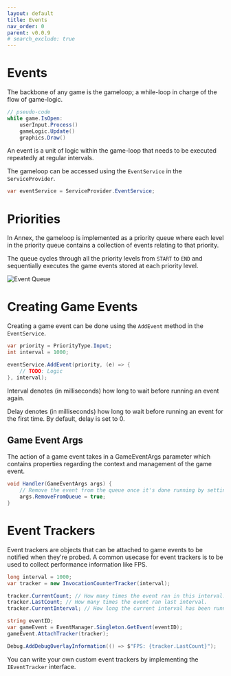 ```yaml
---
layout: default
title: Events
nav_order: 0
parent: v0.0.9
# search_exclude: true
---
```


# Events

The backbone of any game is the gameloop; a while-loop in charge of the flow of game-logic. 

```cs
// pseudo-code
while game.IsOpen:
    userInput.Process()
    gameLogic.Update()
    graphics.Draw()
```

An event is a unit of logic within the game-loop that needs to be executed repeatedly at regular intervals.

The gameloop can be accessed using the ```EventService``` in the ```ServiceProvider```.


```cs
var eventService = ServiceProvider.EventService;
```

# Priorities
In Annex, the gameloop is implemented as a priority queue where each level in the priority queue contains a collection of events relating to that priority. 

The queue cycles through all the priority levels from ```START``` to ```END``` and sequentially executes the game events stored at each priority level.

![Event Queue](https://i.imgur.com/LrPPPZa.png)

# Creating Game Events
Creating a game event can be done using the ```AddEvent``` method in the ```EventService```.


```cs
var priority = PriorityType.Input;
int interval = 1000;

eventService.AddEvent(priority, (e) => {
    // TODO: Logic
}, interval);
```

Interval denotes (in milliseconds) how long to wait before running an event again. 

Delay denotes (in milliseconds) how long to wait before running an event for the first time. By default, delay is set to 0.


## Game Event Args
The action of a game event takes in a GameEventArgs parameter which contains properties regarding the context and management of the game event.

```cs
void Handler(GameEventArgs args) {
    // Remove the event from the queue once it's done running by setting RemoveFromQueue to true 
    args.RemoveFromQueue = true;
}
```

# Event Trackers
Event trackers are objects that can be attached to game events to be notified when they're probed. A common usecase for event trackers is to be used to collect performance information like FPS.

```cs
long interval = 1000;
var tracker = new InvocationCounterTracker(interval);

tracker.CurrentCount; // How many times the event ran in this interval.
tracker.LastCount; // How many times the event ran last interval.
tracker.CurrentInterval; // How long the current interval has been running for.

string eventID;
var gameEvent = EventManager.Singleton.GetEvent(eventID);
gameEvent.AttachTracker(tracker);

Debug.AddDebugOverlayInformation(() => $"FPS: {tracker.LastCount}");
```

You can write your own custom event trackers by implementing the ```IEventTracker``` interface.